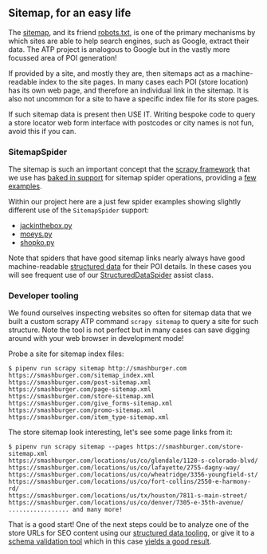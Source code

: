 ## Sitemap, for an easy life

The [sitemap](https://developers.google.com/search/docs/crawling-indexing/sitemaps/overview),
and its friend
[robots.txt](https://en.wikipedia.org/wiki/Robots_exclusion_standard), is one of the primary
mechanisms by which sites are able to help search engines, such as Google, extract their
data. The ATP project is analogous to Google but in the vastly more focussed area of POI
generation!

If provided by a site, and mostly they are, then sitemaps act as a machine-readable index
to the site pages. In many cases each POI (store location) has its own web page,
and therefore an individual link in the sitemap. It is also not uncommon for a site to
have a specific index file for its store pages.

If such sitemap data is present then USE IT. Writing bespoke code to query a store
locator web form interface with postcodes or city names is not fun, avoid this if you can.

### SitemapSpider

The sitemap is such an important concept that the [scrapy framework](https://scrapy.org/)
that we use has
[baked in support](https://docs.scrapy.org/en/latest/topics/spiders.html?highlight=sitemapspider#sitemapspider)
for sitemap spider operations, providing a
[few examples](https://docs.scrapy.org/en/latest/topics/spiders.html?highlight=sitemapspider#sitemapspider-examples).

Within our project here are a just few spider examples showing slightly different use of the
`SitemapSpider` support:

* [jackinthebox.py](../locations/spiders/jackinthebox.py)
* [moeys.py](../locations/spiders/moes.py)
* [shopko.py](../locations/spiders/shopko.py)

Note that spiders that have good sitemap links nearly always have
good machine-readable [structured data](./STRUCTURED_DATA.md) for their POI details.
In these cases you will see frequent use of our
[StructuredDataSpider](../locations/structured_data_spider.py)
assist class.

### Developer tooling

We found ourselves inspecting websites so often for sitemap data that we
built a custom scrapy ATP command `scrapy sitemap` to query a site for such
structure. Note the tool is not perfect but in many cases can save digging
around with your web browser in development mode!

Probe a site for sitemap index files:

```
$ pipenv run scrapy sitemap http://smashburger.com
https://smashburger.com/sitemap_index.xml
https://smashburger.com/post-sitemap.xml
https://smashburger.com/page-sitemap.xml
https://smashburger.com/store-sitemap.xml
https://smashburger.com/give_forms-sitemap.xml
https://smashburger.com/promo-sitemap.xml
https://smashburger.com/item_type-sitemap.xml
```

The store sitemap look interesting, let's see some page links from it:

```
$ pipenv run scrapy sitemap --pages https://smashburger.com/store-sitemap.xml
https://smashburger.com/locations/us/co/glendale/1120-s-colorado-blvd/
https://smashburger.com/locations/us/co/lafayette/2755-dagny-way/
https://smashburger.com/locations/us/co/wheatridge/3356-youngfield-st/
https://smashburger.com/locations/us/co/fort-collins/2550-e-harmony-rd/
https://smashburger.com/locations/us/tx/houston/7811-s-main-street/
https://smashburger.com/locations/us/co/denver/7305-e-35th-avenue/
................. and many more!
```

That is a good start! One of the next steps
could be to analyze one of the store URLs for SEO content
using our [structured data tooling](./STRUCTURED_DATA.md), or give it to a
[schema validation tool](https://validator.schema.org/) which in this case
[yields a good result](https://validator.schema.org/#url=https%3A%2F%2Fsmashburger.com%2Flocations%2Fus%2Fco%2Flafayette%2F2755-dagny-way%2F).
